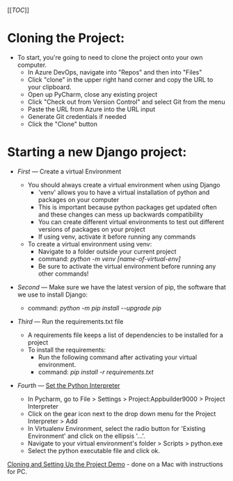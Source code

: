 [[_TOC_]]

# Cloning the Project:
- To start, you're going to need to clone the project onto your own computer.
    - In Azure DevOps, navigate into "Repos" and then into "Files"
    - Click "clone" in the upper right hand corner and copy the URL to your clipboard.
    - Open up PyCharm, close any existing project
    - Click "Check out from Version Control" and select Git from the menu
    - Paste the URL from Azure into the URL input
    - Generate Git credentials if needed
    - Click the "Clone" button


# Starting a new Django project:

- _First_ — Create a virtual Environment
  - You should always create a virtual environment when using Django
    - 'venv' allows you to have a virtual installation of python and packages on your computer
     - This is important because python packages get updated often and these changes can mess up backwards compatibility
      - You can create different virtual environments to test out different versions of packages on your project
    - If using venv, activate it before running any commands
  - To create a virtual environment using venv:
    - Navigate to a folder outside your current project
    - command: _python -m venv [name-of-virtual-env]_
    - Be sure to activate the virtual environment before running any other commands!

- _Second_ — Make sure we have the latest version of pip, the software that we use to install Django:
    - command: _python -m pip install --upgrade pip_
- _Third_ — Run the requirements.txt file
    - A requirements file keeps a list of dependencies to be installed for a project
    - To install the requirements:
      - Run the following command after activating your virtual environment.
      - command: _pip install -r requirements.txt_
- _Fourth_ — [Set the Python Interpreter ](https://docs.google.com/document/d/1V_Tq9yoVGBVbyjLB3dn6FNG-ThEMO-l8MXtRNWWVqJs/edit)
     - In Pycharm, go to File > Settings > Project:Appbuilder9000 > Project Interpreter
  - Click on the gear icon next to the drop down menu for the Project Interpreter > Add
  - In Virtualenv Environment, select the radio button for 'Existing Environment' and click on the ellipsis '...'.
  - Navigate to your virtual environment's folder > Scripts > python.exe
  - Select the python executable file and click ok. 


[Cloning and Setting Up the Project Demo](https://drive.google.com/file/d/1O7kLTby5iLOo9tAdMX0-SPLtfl1_OPqf/view?usp=sharing) - done on a Mac with instructions for PC.


